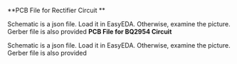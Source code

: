 **PCB File for  Rectifier Circuit **

Schematic is a json file. Load it in EasyEDA. Otherwise, examine the picture. Gerber file is also provided
**PCB File for  BQ2954 Circuit** 

Schematic is a json file. Load it in EasyEDA. Otherwise, examine the picture. Gerber file is also provided 
